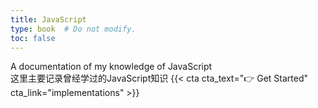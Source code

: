 ```yaml
---
title: JavaScript
type: book  # Do not modify.
toc: false
---
```

A documentation of my knowledge of JavaScript\
这里主要记录曾经学过的JavaScript知识
{{< cta cta_text="👉 Get Started" cta_link="implementations" >}}
